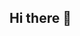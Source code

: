 ## Hi there 👋

<!--
**lachlanallen/lachlanallen** is a ✨ _special_ ✨ repository because its `README.md` (this file) appears on your GitHub profile.

Here are some ideas to get you started:

- 🔭 I’m currently working on independent website projects and UX case studies.
- 🌱 I’m currently learning more about website building and UX/UI practices.
- 👯 I’m looking to collaborate on ther up and coming North Carolina tech scene.
- 📫 How to reach me: lachlantallen@gmail.com, https://www.linkedin.com/in/lachlan-allen-452a89257/
- 😄 Pronouns: She/Her
- ⚡ Fun fact: I used to figure skate!
-->

